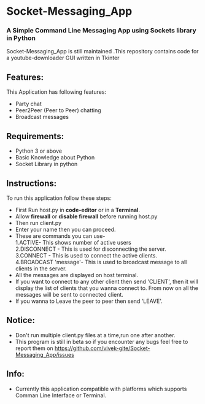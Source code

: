 # Socket-Messaging_App
### A Simple Command Line Messaging App using Sockets library in Python

Socket-Messaging_App is still maintained .This repository contains code for a youtube-downloader GUI written in Tkinter 

## Features:
This Application has following features:

* Party chat
* Peer2Peer (Peer to Peer) chatting
* Broadcast messages

## Requirements:
* Python 3 or above
* Basic Knowledge about Python
* Socket Library in python

## Instructions:
To run this application follow these steps:
* First Run host.py in **code-editor** or in a **Terminal**.
* Allow **firewall** or **disable firewall** before running host.py
* Then run client.py
* Enter your name then you can proceed.
* These are commands you can use-  <br/>
    1.ACTIVE- This shows number of active users<br/>
    2.DISCONNECT - This is used for disconnecting the server.<br/>
    3.CONNECT - This is used to connect the active clients.<br/>
    4.BROADCAST 'message'- This is used to broadcast message to all clients in the server.<br/>
* All the messages are displayed on host terminal.
* If you want to connect to any other client then send 'CLIENT', then it will display the list of clients that you wanna connect to. From now on all the messages will be sent to connected client.
* If you wanna to Leave the peer to peer then send 'LEAVE'.


## Notice:
* Don't run multiple client.py files at a time,run one after another.
* This program is still in beta so if you encounter any bugs feel free to report them on https://github.com/vivek-gite/Socket-Messaging_App/issues

## Info:
* Currently this application compatible with platforms which supports Comman Line Interface or Terminal.


